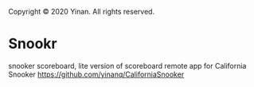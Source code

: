 Copyright © 2020 Yinan. All rights reserved.
# Snookr
 snooker scoreboard, lite version of scoreboard remote app for California Snooker https://github.com/yinanq/CaliforniaSnooker
